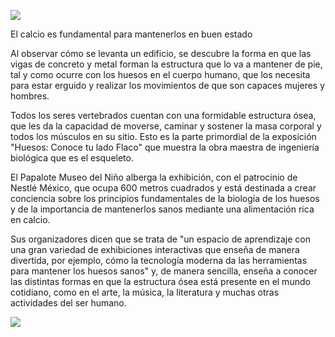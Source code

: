 ![](https://images.cooltext.com/5136314.png) 

El calcio es fundamental para mantenerlos en buen estado

Al observar cómo se levanta un edificio, se descubre la forma en que las vigas de concreto y metal forman la estructura que lo va a mantener de pie, tal y como ocurre con los huesos en el cuerpo humano, que los necesita para estar erguido y realizar los movimientos de que son capaces mujeres y hombres.

Todos los seres vertebrados cuentan con una formidable estructura ósea, que les da la capacidad de moverse, caminar y sostener la masa corporal y todos los músculos en su sitio. Esto es la parte primordial de la exposición "Huesos: Conoce tu lado Flaco" que muestra la obra maestra de ingeniería biológica que es el esqueleto.

El Papalote Museo del Niño alberga la exhibición, con el patrocinio de Nestlé México, que ocupa 600 metros cuadrados y está destinada a crear conciencia sobre los principios fundamentales de la biología de los huesos y de la importancia de mantenerlos sanos mediante una alimentación rica en calcio.

Sus organizadores dicen que se trata de "un espacio de aprendizaje con una gran variedad de exhibiciones interactivas que enseña de manera divertida, por ejemplo, cómo la tecnología moderna da las herramientas para mantener los huesos sanos" y, de manera sencilla, enseña a conocer las distintas formas en que la estructura ósea está presente en el mundo cotidiano, como en el arte, la música, la literatura y muchas otras actividades del ser humano.

![](https://image.slidesharecdn.com/calcio-entrenamiento-130515164343-phpapp01/95/la-importancia-del-calcio-en-la-vida-5-638.jpg?cb=1368788839)
